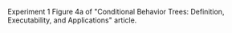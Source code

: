 
Experiment 1
Figure 4a of "Conditional Behavior Trees: Definition, Executability, and Applications" article.
